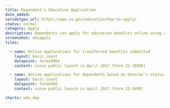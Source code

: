 ```yaml
---
title: Dependent's Education Application
date_added:
vetsdotgov_url: https://www.va.gov/education/how-to-apply/
status: normal
category: Apply
description: Dependents can apply for education benefits online using any mobile device
screenshot: eduapply
tiles:

  - name: Online applications for transferred benefits submitted
    layout: basic_count
    datapoint: form1990e
    context: since public launch in April 2017 (Form 22-1990E)

  - name: Online applications for dependents based on Veteran's status
    layout: basic_count
    datapoint: form5490
    context: since public launch in April 2017 (Form 22-5490)

charts: edu_dep
---
```

